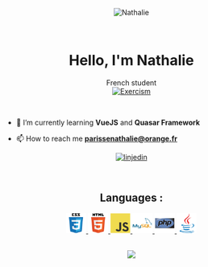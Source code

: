 <p align="center">
  <img
    src="https://komarev.com/ghpvc/?username=TangoAlphaN&label=Profile%20views&color=0e75b6&style=flat"
    alt="Nathalie"
  />
</p><br>

<h1 align="center"> Hello, I'm Nathalie </h1>

<p align="center"> French student <br>
<a href="https://exercism.org/dashboard" target="_blank" rel="noreferrer"> <img src="https://img.shields.io/badge/Exercism-009CAB?style=for-the-badge&logo=exercism&logoColor=white" alt="Exercism"/> </a></p><br>

- 🌱 I’m currently learning **VueJS** and **Quasar Framework**

- 📫 How to reach me **parissenathalie@orange.fr** 

<p align="center"><a href="https://www.linkedin.com/in/nathalie-parisse-800ab8234/" target="_blank" rel="noreferrer"> <img src="https://img.shields.io/badge/LinkedIn-0077B5?style=for-the-badge&logo=linkedin&logoColor=white" alt="linjedin"/> </a></p><br>

<h2 align="center"> Languages : </h2>
<p align="center"> <a href="https://www.w3schools.com/css/" target="_blank" rel="noreferrer"> <img src="https://raw.githubusercontent.com/devicons/devicon/master/icons/css3/css3-original-wordmark.svg" alt="css3" width="40" height="40"/> </a> <a href="https://www.w3.org/html/" target="_blank" rel="noreferrer"> <img src="https://raw.githubusercontent.com/devicons/devicon/master/icons/html5/html5-original-wordmark.svg" alt="html5" width="40" height="40"/> </a> <a href="https://developer.mozilla.org/en-US/docs/Web/JavaScript" target="_blank" rel="noreferrer"> <img src="https://raw.githubusercontent.com/devicons/devicon/master/icons/javascript/javascript-original.svg" alt="javascript" width="40" height="40"/> </a> <a href="https://www.mysql.com/" target="_blank" rel="noreferrer"> <img src="https://raw.githubusercontent.com/devicons/devicon/master/icons/mysql/mysql-original-wordmark.svg" alt="mysql" width="40" height="40"/> </a> <a href="https://www.php.org" target="_blank" rel="noreferrer"> <img src="https://raw.githubusercontent.com/devicons/devicon/master/icons/php/php-original.svg" alt="php" width="40" height="40"/> </a> <a href="https://www.java.com" target="_blank" rel="noreferrer"> <img src="https://raw.githubusercontent.com/devicons/devicon/master/icons/java/java-original.svg" alt="java" width="40" height="40"/> </a></p><br>

<div align="center">
  <img src="https://github-readme-stats.vercel.app/api?username=TangoAlphaN" alt"Nathalie">
</div>
